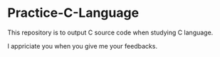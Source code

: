 # Practice-C-Language
This repository is to output C source code when studying C language.

I appriciate you when you give me your feedbacks.
